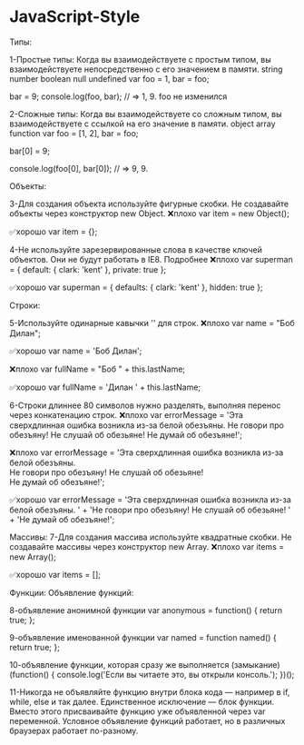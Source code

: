 # JavaScript-Style

Типы:

1-Простые типы: Когда вы взаимодействуете с простым типом, вы взаимодействуете непосредственно с его значением в памяти.
string
number
boolean
null
undefined
var foo = 1,
    bar = foo;
    
bar = 9;
console.log(foo, bar); // => 1, 9. foo не изменился

2-Сложные типы: Когда вы взаимодействуете со сложным типом, вы взаимодействуете с ссылкой на его значение в памяти.
object
array
function
var foo = [1, 2],
    bar = foo;

bar[0] = 9;

console.log(foo[0], bar[0]); // => 9, 9.


Объекты:

3-Для создания объекта используйте фигурные скобки. Не создавайте объекты через конструктор new Object.
❌плохо
var item = new Object();

✅хорошо
var item = {};

4-Не используйте зарезервированные слова в качестве ключей объектов. Они не будут работать в IE8. Подробнее
❌плохо
var superman = {
  default: { clark: 'kent' },
  private: true
};

✅хорошо
var superman = {
  defaults: { clark: 'kent' },
  hidden: true
};


Строки:

5-Используйте одинарные кавычки '' для строк.
❌плохо
var name = "Боб Дилан";

✅хорошо
var name = 'Боб Дилан';

❌плохо
var fullName = "Боб " + this.lastName;

✅хорошо
var fullName = 'Дилан ' + this.lastName;

6-Строки длиннее 80 символов нужно разделять, выполняя перенос через конкатенацию строк.
❌плохо
var errorMessage = 'Эта сверхдлинная ошибка возникла из-за белой обезъяны. 
Не говори про обезъяну! Не слушай об обезьяне! Не думай об обезъяне!';

❌плохо
var errorMessage = 'Эта сверхдлинная ошибка возникла из-за белой обезъяны. \
Не говори про обезъяну! Не слушай об обезьяне! \
Не думай об обезъяне!';

✅хорошо
var errorMessage = 'Эта сверхдлинная ошибка возникла из-за белой обезъяны. ' +
  'Не говори про обезъяну! Не слушай об обезьяне! ' +
  'Не думай об обезъяне!';


Массивы:
7-Для создания массива используйте квадратные скобки. Не создавайте массивы через конструктор new Array.
❌плохо
var items = new Array();

✅хорошо
var items = [];


Функции:
Объявление функций:

8-объявление анонимной функции
var anonymous = function() {
  return true;
};

9-объявление именованной функции
var named = function named() {
  return true;
};

10-объявление функции, которая сразу же выполняется (замыкание)
(function() {
  console.log('Если вы читаете это, вы открыли консоль.');
})();

11-Никогда не объявляйте функцию внутри блока кода — например в if, while, else и так далее. Единственное исключение — блок функции. Вместо этого присваивайте функцию уже объявленной через var переменной. Условное объявление функций работает, но в различных браузерах работает по-разному.
